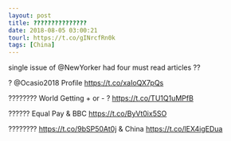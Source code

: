 ```yaml
---
layout: post
title: ???????????????
date: 2018-08-05 03:00:21
tourl: https://t.co/gINrcfRn0k
tags: [China]
---
```

single issue of @NewYorker had four must read articles ??

? @Ocasio2018 Profile https://t.co/xaIoQX7pQs

???????? World Getting + or - ? https://t.co/TU1Q1uMPfB

?????? Equal Pay &amp; BBC https://t.co/ByVt0ix5SO

???????? https://t.co/9bSP50At0j &amp; China https://t.co/lEX4igEDua